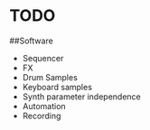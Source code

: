# TODO
##Software
- Sequencer
- FX
- Drum Samples
- Keyboard samples
- Synth parameter independence
- Automation
- Recording